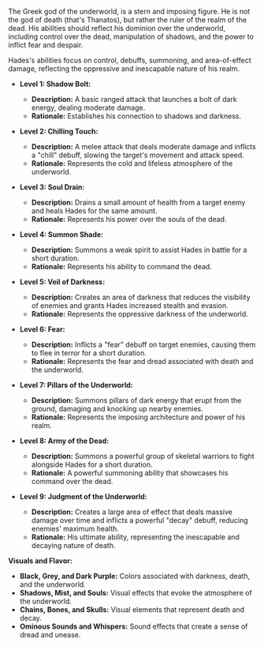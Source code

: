 The Greek god of the underworld, is a stern and imposing figure. He is not the god of death (that's Thanatos), but rather the ruler of the realm of the dead. His abilities should reflect his dominion over the underworld, including control over the dead, manipulation of shadows, and the power to inflict fear and despair.

Hades's abilities focus on control, debuffs, summoning, and area-of-effect damage, reflecting the oppressive and inescapable nature of his realm.

- **Level 1: Shadow Bolt:**
    
    - **Description:** A basic ranged attack that launches a bolt of dark energy, dealing moderate damage.
    - **Rationale:** Establishes his connection to shadows and darkness.
- **Level 2: Chilling Touch:**
    
    - **Description:** A melee attack that deals moderate damage and inflicts a "chill" debuff, slowing the target's movement and attack speed.
    - **Rationale:** Represents the cold and lifeless atmosphere of the underworld.
- **Level 3: Soul Drain:**
    
    - **Description:** Drains a small amount of health from a target enemy and heals Hades for the same amount.
    - **Rationale:** Represents his power over the souls of the dead.
- **Level 4: Summon Shade:**
    
    - **Description:** Summons a weak spirit to assist Hades in battle for a short duration.
    - **Rationale:** Represents his ability to command the dead.
- **Level 5: Veil of Darkness:**
    
    - **Description:** Creates an area of darkness that reduces the visibility of enemies and grants Hades increased stealth and evasion.
    - **Rationale:** Represents the oppressive darkness of the underworld.
- **Level 6: Fear:**
    
    - **Description:** Inflicts a "fear" debuff on target enemies, causing them to flee in terror for a short duration.
    - **Rationale:** Represents the fear and dread associated with death and the underworld.
- **Level 7: Pillars of the Underworld:**
    
    - **Description:** Summons pillars of dark energy that erupt from the ground, damaging and knocking up nearby enemies.
    - **Rationale:** Represents the imposing architecture and power of his realm.
- **Level 8: Army of the Dead:**
    
    - **Description:** Summons a powerful group of skeletal warriors to fight alongside Hades for a short duration.
    - **Rationale:** A powerful summoning ability that showcases his command over the dead.
- **Level 9: Judgment of the Underworld:**
    
    - **Description:** Creates a large area of effect that deals massive damage over time and inflicts a powerful "decay" debuff, reducing enemies' maximum health.
    - **Rationale:** His ultimate ability, representing the inescapable and decaying nature of death.
      
**Visuals and Flavor:**

- **Black, Grey, and Dark Purple:** Colors associated with darkness, death, and the underworld.
- **Shadows, Mist, and Souls:** Visual effects that evoke the atmosphere of the underworld.
- **Chains, Bones, and Skulls:** Visual elements that represent death and decay.
- **Ominous Sounds and Whispers:** Sound effects that create a sense of dread and unease.
